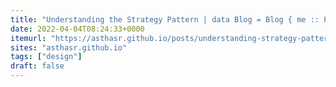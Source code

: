 ```yaml
---
title: "Understanding the Strategy Pattern | data Blog = Blog { me :: Programmer, posts :: [Opinion] }"
date: 2022-04-04T08:24:33+0000
itemurl: "https://asthasr.github.io/posts/understanding-strategy-pattern/"
sites: "asthasr.github.io"
tags: ["design"]
draft: false
---
```

